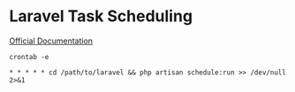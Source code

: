 # Laravel Task Scheduling

[Official Documentation](https://laravel.com/docs/scheduling)

```shell
crontab -e
```

```
* * * * * cd /path/to/laravel && php artisan schedule:run >> /dev/null 2>&1
```
